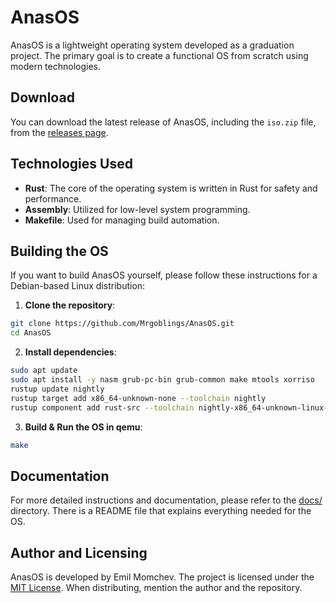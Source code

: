 # AnasOS

AnasOS is a lightweight operating system developed as a graduation project. The primary goal is to create a functional OS from scratch using modern technologies.

## Download

You can download the latest release of AnasOS, including the `iso.zip` file, from the [releases page](https://github.com/Mrgoblings/AnasOS/releases).

## Technologies Used

- **Rust**: The core of the operating system is written in Rust for safety and performance.
- **Assembly**: Utilized for low-level system programming.
- **Makefile**: Used for managing build automation.

## Building the OS

If you want to build AnasOS yourself, please follow these instructions for a Debian-based Linux distribution:

1. **Clone the repository**:

```sh
git clone https://github.com/Mrgoblings/AnasOS.git
cd AnasOS
```

2. **Install dependencies**:

```sh
sudo apt update
sudo apt install -y nasm grub-pc-bin grub-common make mtools xorriso
rustup update nightly
rustup target add x86_64-unknown-none --toolchain nightly
rustup component add rust-src --toolchain nightly-x86_64-unknown-linux-gnu
```

3. **Build & Run the OS in qemu**:

```sh
make
```

## Documentation

For more detailed instructions and documentation, please refer to the [docs/](docs/) directory. There is a README file that explains everything needed for the OS.

## Author and Licensing

AnasOS is developed by Emil Momchev. The project is licensed under the [MIT License](LICENSE). When distributing, mention the author and the repository.
